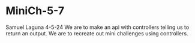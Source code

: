# MiniCh-5-7
Samuel Laguna
4-5-24
We are to make an api with controllers telling us to return an output. We are to recreate out mini challenges using controllers.
